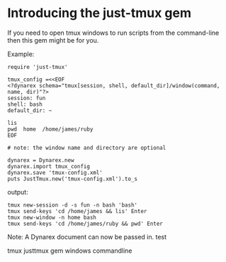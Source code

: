 # Introducing the just-tmux gem

If you need to open tmux windows to run scripts from the command-line then this gem might be for you.

Example:


    require 'just-tmux'

    tmux_config =<<EOF
    <?dynarex schema="tmux[session, shell, default_dir]/window(command, name, dir)"?>
    session: fun
    shell: bash
    default_dir: ~

    lis
    pwd  home  /home/james/ruby
    EOF

    # note: the window name and directory are optional

    dynarex = Dynarex.new
    dynarex.import tmux_config
    dynarex.save 'tmux-config.xml'
    puts JustTmux.new('tmux-config.xml').to_s

output:

    tmux new-session -d -s fun -n bash 'bash'
    tmux send-keys 'cd /home/james && lis' Enter
    tmux new-window -n home bash
    tmux send-keys 'cd /home/james/ruby && pwd' Enter


Note: A Dynarex document can now be passed in.
test

tmux justtmux gem windows commandline

